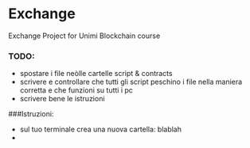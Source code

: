 # Exchange
Exchange Project for Unimi Blockchain course

### TODO:

- spostare i file neòlle cartelle script & contracts
- scrivere e controllare che tutti gli script peschino i file nella maniera corretta e che funzioni su tutti i pc
- scrivere bene le istruzioni

###Istruzioni:

- sul tuo terminale crea una nuova cartella: blablah
- 
